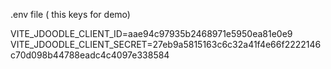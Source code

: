 .env file ( this keys for demo)

VITE_JDOODLE_CLIENT_ID=aae94c97935b2468971e5950ea81e0e9
VITE_JDOODLE_CLIENT_SECRET=27eb9a5815163c6c32a41f4e66f2222146c70d098b44788eadc4c4097e338584
